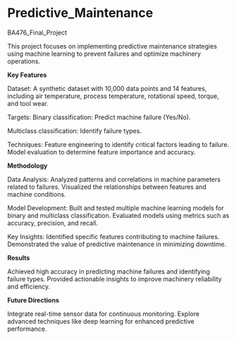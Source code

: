 # Predictive_Maintenance
BA476_Final_Project

This project focuses on implementing predictive maintenance strategies using machine learning to prevent failures and optimize machinery operations.

**Key Features**

Dataset: A synthetic dataset with 10,000 data points and 14 features, including air temperature, process temperature, rotational speed, torque, and tool wear.

Targets:
Binary classification: Predict machine failure (Yes/No).

Multiclass classification: Identify failure types.

Techniques:
Feature engineering to identify critical factors leading to failure.
Model evaluation to determine feature importance and accuracy.

**Methodology**

Data Analysis:
Analyzed patterns and correlations in machine parameters related to failures.
Visualized the relationships between features and machine conditions.

Model Development:
Built and tested multiple machine learning models for binary and multiclass classification.
Evaluated models using metrics such as accuracy, precision, and recall.

Key Insights:
Identified specific features contributing to machine failures.
Demonstrated the value of predictive maintenance in minimizing downtime.

**Results**

Achieved high accuracy in predicting machine failures and identifying failure types.
Provided actionable insights to improve machinery reliability and efficiency.

**Future Directions**

Integrate real-time sensor data for continuous monitoring.
Explore advanced techniques like deep learning for enhanced predictive performance.
